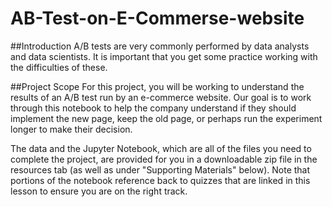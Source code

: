# AB-Test-on-E-Commerse-website
##Introduction
A/B tests are very commonly performed by data analysts and data scientists. It is important that you get some practice working with the difficulties of these.

##Project Scope
For this project, you will be working to understand the results of an A/B test run by an e-commerce website. Our goal is to work through this notebook to help the company understand if they should implement the new page, keep the old page, or perhaps run the experiment longer to make their decision.

The data and the Jupyter Notebook, which are all of the files you need to complete the project, are provided for you in a downloadable zip file in the resources tab (as well as under "Supporting Materials" below). Note that portions of the notebook reference back to quizzes that are linked in this lesson to ensure you are on the right track.
